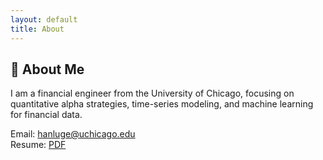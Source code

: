 ```yaml
---
layout: default
title: About
---
```


## 📄 About Me

I am a financial engineer from the University of Chicago, focusing on quantitative alpha strategies, time-series modeling, and machine learning for financial data.

Email: hanluge@uchicago.edu  
Resume: [PDF](/assets/resume.pdf)
